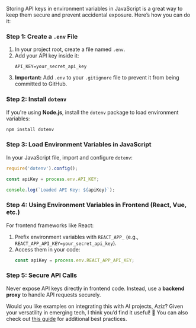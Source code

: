Storing API keys in environment variables in JavaScript is a great way to keep them secure and prevent accidental exposure. Here’s how you can do it:

### **Step 1: Create a `.env` File**
1. In your project root, create a file named `.env`.
2. Add your API key inside it:
   ```
   API_KEY=your_secret_api_key
   ```
3. **Important:** Add `.env` to your `.gitignore` file to prevent it from being committed to GitHub.

### **Step 2: Install `dotenv`**
If you're using **Node.js**, install the `dotenv` package to load environment variables:
```bash
npm install dotenv
```

### **Step 3: Load Environment Variables in JavaScript**
In your JavaScript file, import and configure `dotenv`:
```javascript
require('dotenv').config();

const apiKey = process.env.API_KEY;

console.log(`Loaded API Key: ${apiKey}`);
```

### **Step 4: Using Environment Variables in Frontend (React, Vue, etc.)**
For frontend frameworks like React:
1. Prefix environment variables with `REACT_APP_` (e.g., `REACT_APP_API_KEY=your_secret_api_key`).
2. Access them in your code:
   ```javascript
   const apiKey = process.env.REACT_APP_API_KEY;
   ```

### **Step 5: Secure API Calls**
Never expose API keys directly in frontend code. Instead, use a **backend proxy** to handle API requests securely.

Would you like examples on integrating this with AI projects, Aziz? Given your versatility in emerging tech, I think you’d find it useful! 🚀 You can also check out [this guide](https://dev.to/technoph1le/how-to-store-api-keys-securely-in-a-env-file-32eo) for additional best practices.